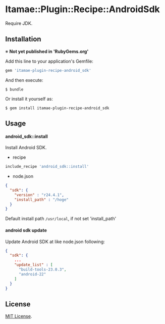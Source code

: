 # Itamae::Plugin::Recipe::AndroidSdk

Require JDK.

## Installation

※ **Not yet published in 'RubyGems.org'**

Add this line to your application's Gemfile:

```ruby
gem 'itamae-plugin-recipe-android_sdk'
```

And then execute:

    $ bundle

Or install it yourself as:

    $ gem install itamae-plugin-recipe-android_sdk

## Usage

#### android_sdk::install

Install Android SDK.

* recipe

```ruby
include_recipe 'android_sdk::install'
```

* node.json

```json
{
  "sdk": {
    "version" : "r24.4.1",
    "install_path" : "/hoge"
  }
}
```

Default install path `/usr/local`, if not set 'install_path'

#### android sdk update

Update Android SDK at like node.json following:

```json
{
  "sdk": {
    ...
    "update_list" : [
      "build-tools-23.0.3",
      "android-22"
    ]
  }
}
```


## License

[MIT License](http://opensource.org/licenses/MIT).
